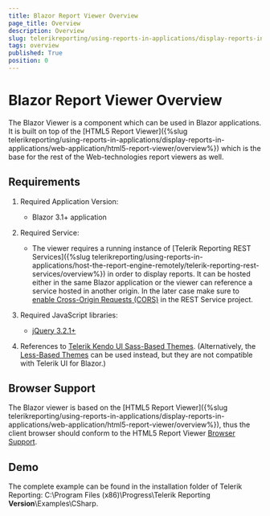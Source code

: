 ```yaml
---
title: Blazor Report Viewer Overview
page_title: Overview 
description: Overview
slug: telerikreporting/using-reports-in-applications/display-reports-in-applications/web-application/blazor-report-viewer/overview
tags: overview
published: True
position: 0
---
```


# Blazor Report Viewer Overview

The Blazor Viewer is a component which can be used in Blazor applications. It is built on top of the [HTML5 Report Viewer]({%slug telerikreporting/using-reports-in-applications/display-reports-in-applications/web-application/html5-report-viewer/overview%}) which is the base for the rest of the Web-technologies report viewers as well. 

## Requirements

1. Required Application Version: 

   + Blazor 3.1+ application 

1. Required Service: 

   + The viewer requires a running instance of [Telerik Reporting REST Services]({%slug telerikreporting/using-reports-in-applications/host-the-report-engine-remotely/telerik-reporting-rest-services/overview%}) in order to display reports. It can be hosted either in the same Blazor application or the viewer can reference a service hosted in another origin. In the later case make sure to [enable Cross-Origin Requests (CORS)](https://docs.microsoft.com/en-us/aspnet/core/security/cors?view=aspnetcore-3.1) in the REST Service project. 

1. Required JavaScript libraries:

   + [jQuery 3.2.1+](https://jquery.com/download/) 

1. References to [Telerik Kendo UI Sass-Based Themes](https://docs.telerik.com/kendo-ui/styles-and-layout/sass-themes). (Alternatively, the [Less-Based Themes](https://docs.telerik.com/kendo-ui/styles-and-layout/appearance-styling) can be used instead, but they are not compatible with Telerik UI for Blazor.) 

## Browser Support

The Blazor viewer is based on the [HTML5 Report Viewer]({%slug telerikreporting/using-reports-in-applications/display-reports-in-applications/web-application/html5-report-viewer/overview%}), thus the client browser should conform to the HTML5 Report Viewer [Browser Support](143e5c03-e69d-416f-9ac0-85c397b22b8e#browser-support). 

## Demo

The complete example can be found in the installation folder of Telerik Reporting: C:\Program Files (x86)\Progress\Telerik Reporting __Version__\Examples\CSharp\. 
